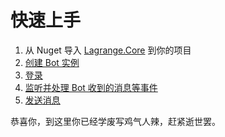 # 快速上手

1. 从 Nuget 导入 [Lagrange.Core](https://www.nuget.org/packages/Lagrange.Core) 到你的项目
2. [创建 Bot 实例](/Lagrange.Core/Start/)
3. [登录](/Lagrange.Core/Login/)
4. [监听并处理 Bot 收到的消息等事件](/Lagrange.Core/Event/)
5. [发送消息](/Lagrange.Core/Send/)

恭喜你，到这里你已经学废写鸡气人辣，赶紧逝世罢。
